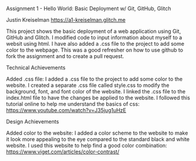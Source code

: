 Assignment 1 - Hello World: Basic Deployment w/ Git, GitHub, Glitch



Justin Kreiselman
https://a1-kreiselman.glitch.me

This project shows the basic deployment of a web application using Git, GitHub and Glitch. I modified code to input information about myself to a websit using html.
I have also added a .css file to the project to add some color to the webpage. This was a good refresher on how to use github to fork the assignment and to create a pull request.


Technical Achievements

Added .css file: I added a .css file to the project to add some color to the website. I created a separate .css file called style.css to modify the background, font, and font color of the website.
I linked the .css file to the index.html file to have the changes be applied to the website. I followed this tutorial online to help me understand the basics of css: https://www.youtube.com/watch?v=J35jug1uHzE


Design Achievements

Added color to the website: I added a color scheme to the website to make it look more appealing to the eye compared to the standard black and white website.
I used this website to help find a good color combination: https://www.viget.com/articles/color-contrast/

